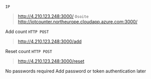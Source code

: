 `IP`
> http://4.210.123.248:3000/
`Osoite`
> http://iotcounter.northeurope.cloudapp.azure.com:3000/

Add count
`HTTP POST`
> http://4.210.123.248:3000/add

Reset count
`HTTP POST`
> http://4.210.123.248:3000/reset

No passwords required
Add password or token authentication later
